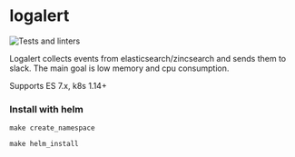 # logalert

![Tests and linters](https://github.com/soulgarden/logalert/actions/workflows/main.yml/badge.svg)

Logalert collects events from elasticsearch/zincsearch and sends them to slack. The main goal is low memory and cpu consumption.

Supports ES 7.x, k8s 1.14+

### Install with helm
    make create_namespace

    make helm_install
